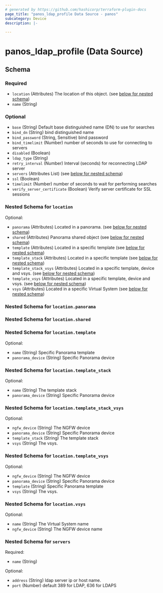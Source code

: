 ```yaml
---
# generated by https://github.com/hashicorp/terraform-plugin-docs
page_title: "panos_ldap_profile Data Source - panos"
subcategory: Device
description: |-
  
---
```


# panos_ldap_profile (Data Source)





<!-- schema generated by tfplugindocs -->
## Schema

### Required

- `location` (Attributes) The location of this object. (see [below for nested schema](#nestedatt--location))
- `name` (String)

### Optional

- `base` (String) Default base distinguished name (DN) to use for searches
- `bind_dn` (String) bind distinguished name
- `bind_password` (String, Sensitive) bind password
- `bind_timelimit` (Number) number of seconds to use for connecting to servers
- `disabled` (Boolean)
- `ldap_type` (String)
- `retry_interval` (Number) Interval (seconds) for reconnecting LDAP server
- `servers` (Attributes List) (see [below for nested schema](#nestedatt--servers))
- `ssl` (Boolean)
- `timelimit` (Number) number of seconds to wait for performing searches
- `verify_server_certificate` (Boolean) Verify server certificate for SSL sessions

<a id="nestedatt--location"></a>
### Nested Schema for `location`

Optional:

- `panorama` (Attributes) Located in a panorama. (see [below for nested schema](#nestedatt--location--panorama))
- `shared` (Attributes) Panorama shared object (see [below for nested schema](#nestedatt--location--shared))
- `template` (Attributes) Located in a specific template (see [below for nested schema](#nestedatt--location--template))
- `template_stack` (Attributes) Located in a specific template (see [below for nested schema](#nestedatt--location--template_stack))
- `template_stack_vsys` (Attributes) Located in a specific template, device and vsys. (see [below for nested schema](#nestedatt--location--template_stack_vsys))
- `template_vsys` (Attributes) Located in a specific template, device and vsys. (see [below for nested schema](#nestedatt--location--template_vsys))
- `vsys` (Attributes) Located in a specific Virtual System (see [below for nested schema](#nestedatt--location--vsys))

<a id="nestedatt--location--panorama"></a>
### Nested Schema for `location.panorama`


<a id="nestedatt--location--shared"></a>
### Nested Schema for `location.shared`


<a id="nestedatt--location--template"></a>
### Nested Schema for `location.template`

Optional:

- `name` (String) Specific Panorama template
- `panorama_device` (String) Specific Panorama device


<a id="nestedatt--location--template_stack"></a>
### Nested Schema for `location.template_stack`

Optional:

- `name` (String) The template stack
- `panorama_device` (String) Specific Panorama device


<a id="nestedatt--location--template_stack_vsys"></a>
### Nested Schema for `location.template_stack_vsys`

Optional:

- `ngfw_device` (String) The NGFW device
- `panorama_device` (String) Specific Panorama device
- `template_stack` (String) The template stack
- `vsys` (String) The vsys.


<a id="nestedatt--location--template_vsys"></a>
### Nested Schema for `location.template_vsys`

Optional:

- `ngfw_device` (String) The NGFW device
- `panorama_device` (String) Specific Panorama device
- `template` (String) Specific Panorama template
- `vsys` (String) The vsys.


<a id="nestedatt--location--vsys"></a>
### Nested Schema for `location.vsys`

Optional:

- `name` (String) The Virtual System name
- `ngfw_device` (String) The NGFW device name



<a id="nestedatt--servers"></a>
### Nested Schema for `servers`

Required:

- `name` (String)

Optional:

- `address` (String) ldap server ip or host name.
- `port` (Number) default 389 for LDAP, 636 for LDAPS